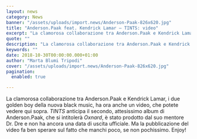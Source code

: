 ```yaml
---
layout: news
category: News
banner: "/assets/uploads/import.news/Anderson-Paak-826x620.jpg"
title: "Anderson.Paak feat. Kendrick Lamar – TINTS: video"
excerpt: "La clamorosa collaborazione tra Anderson.Paak e Kendrick Lamar, i due golden boy della nuova black music, ha ora anche un video, che potete vedere qui sopra. TINTS anticipa il secondo, attesissimo album di Anderson.Paak, che si intitolerà Oxnard, è stato prodotto dal suo mentore Dr. Dre e non ha ancora una data di uscita ufficiale. [&hellip"
quote: ""
description: "La clamorosa collaborazione tra Anderson.Paak e Kendrick Lamar, i due golden boy della nuova black music, ha ora anche un video, che potete vedere qui sopra. TINTS anticipa il secondo, attesissimo album di Anderson.Paak, che si intitolerà Oxnard, è stato prodotto dal suo mentore Dr. Dre e non ha ancora una data di uscita ufficiale. [&hellip"
keywords: ""
date: 2018-10-30T00:00:00.000+01:00
author: "Marta Blumi Tripodi"
cover: "/assets/uploads/import.news/Anderson-Paak-826x620.jpg"
pagination:
  enabled: true

---
```


La clamorosa collaborazione tra Anderson.Paak e Kendrick Lamar, i due golden boy della nuova black music, ha ora anche un video, che potete vedere qui sopra. _TINTS_ anticipa il secondo, attesissimo album di Anderson.Paak, che si intitolerà _Oxnard_, è stato prodotto dal suo mentore Dr. Dre e non ha ancora una data di uscita ufficiale. Ma la pubblicazione del video fa ben sperare sul fatto che manchi poco, se non pochissimo. Enjoy!